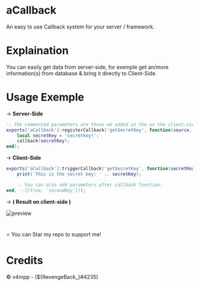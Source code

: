 # aCallback
An easy to use Callback system for your server / framework.

# Explaination
You can easily get data from server-side, for exemple get an/more information(s) from database & bring it directly to Client-Side.

# Usage Exemple
→ __Server-Side__
```lua
-- The commented parameters are those we added in the on the client-side.
exports['aCallback']:registerCallback('getSecretKey', function(source, callback, --[[booleanValue, secondKey]])
    local secretKey = 'secretkey!';
    callback(secretKey);
end);
```  
  
→ __Client-Side__ 
```lua
exports['aCallback']:triggerCallback('getSecretKey', function(secretKey)
    print('This is the secret key: ' .. secretKey);

    -- You can also add parameters after callback function.
end, --[[true, 'secondKey']]);
```  

→ __( Result on client-side )__ 
   
![preview](https://cdn.discordapp.com/attachments/854756500034945075/979444098354278420/unknown.png)

#
⭐ You can Star my repo to support me!

# Credits
© v4mpp - (${RevengeBack_}#4235)